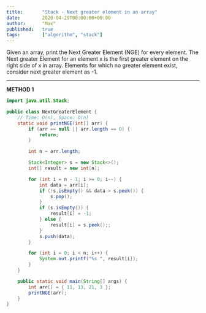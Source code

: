 ```yaml
---
title:       "Stack - Next greater element in an array"
date:        2020-04-29T00:00:00+00:00
author:      "Max"
published:   true
tags:        ["algorithm", "stack"]
---
```


Given an array, print the Next Greater Element (NGE) for every element. The Next greater Element for an element x is the first greater element on the right side of x in array. Elements for which no greater element exist, consider next greater element as -1.

---

**METHOD 1**

```java
import java.util.Stack;

public class NextGreaterElement {
    // Time: O(n), Space: O(n)
    static void printNGE(int[] arr) {
        if (arr == null || arr.length == 0) {
            return;
        }

        int n = arr.length;

        Stack<Integer> s = new Stack<>();
        int[] result = new int[n];

        for (int i = n - 1; i >= 0; i--) {
            int data = arr[i];
            if (!s.isEmpty() && data > s.peek()) {
                s.pop();
            }
            if (s.isEmpty()) {
                result[i] = -1;
            } else {
                result[i] = s.peek();;
            }
            s.push(data);
        }

        for (int i = 0; i < n; i++) {
            System.out.printf("%s ", result[i]);
        }
    }

    public static void main(String[] args) {
        int arr[] = { 11, 13, 21, 3 };
        printNGE(arr);
    }
}
```
